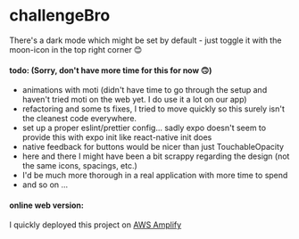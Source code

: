 # challengeBro
There's a dark mode which might be set by default - just toggle it with the moon-icon in the top right corner 😊

#### todo: (Sorry, don't have more time for this for now 🙃)
- animations with moti (didn't have time to go through the setup and haven't tried moti on the web yet. I do use it a lot on our app)
- refactoring and some ts fixes, I tried to move quickly so this surely isn't the cleanest code everywhere.
- set up a proper eslint/prettier config... sadly expo doesn't seem to provide this with expo init like react-native init does
- native feedback for buttons would be nicer than just TouchableOpacity
- here and there I might have been a bit scrappy regarding the design (not the same icons, spacings, etc.)
- I'd be much more thorough in a real application with more time to spend
- and so on ...


#### online web version:
I quickly deployed this project on [AWS Amplify](https://main.dy0w5i996ma4g.amplifyapp.com/)


